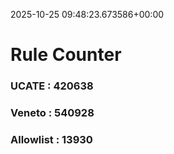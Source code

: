 2025-10-25 09:48:23.673586+00:00
# Rule Counter 
 ### UCATE : 420638

 ### Veneto : 540928

 ### Allowlist : 13930